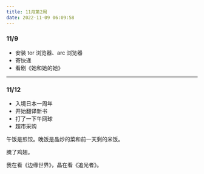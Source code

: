 ```yaml
---
title: 11月第2周
date: 2022-11-09 06:09:58
---
```

### 11/9
- 安装 tor 浏览器、arc 浏览器
- 寄快递
- 看剧《她和她的她》

---

### 11/12
- 入境日本一周年
- 开始翻译新书
- 打了一下午网球
- 超市采购

午饭是煎饺。晚饭是晶炒的菜和前一天剩的米饭。

腌了鸡翅。

我在看《边缘世界》，晶在看《追光者》。